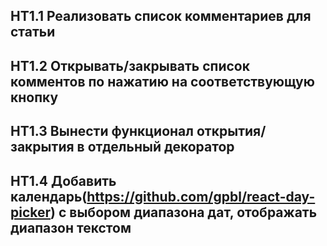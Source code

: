 ## HT1.1 Реализовать список комментариев для статьи
## HT1.2 Открывать/закрывать список комментов по нажатию на соответствующую кнопку
## HT1.3 Вынести функционал открытия/закрытия в отдельный декоратор
## HT1.4 Добавить календарь(https://github.com/gpbl/react-day-picker) с выбором диапазона дат, отображать диапазон текстом